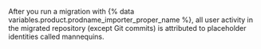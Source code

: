 After you run a migration with {% data variables.product.prodname_importer_proper_name %}, all user activity in the migrated repository (except Git commits) is attributed to placeholder identities called mannequins.
